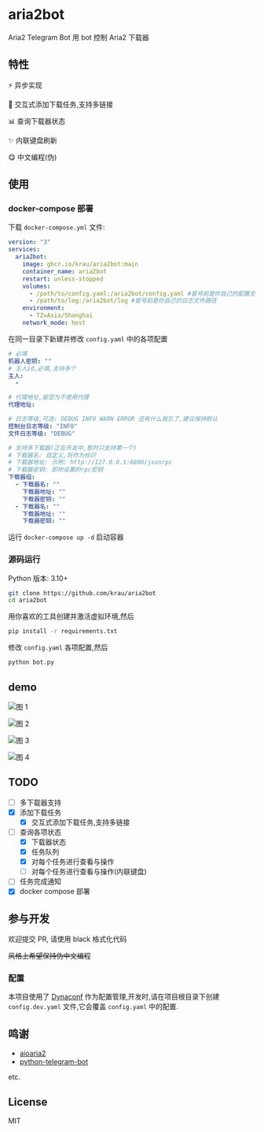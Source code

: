 # aria2bot

Aria2 Telegram Bot 用 bot 控制 Aria2 下载器

## 特性

⚡ 异步实现

📝 交互式添加下载任务,支持多链接

📊 查询下载器状态

✨ 内联键盘刷新

😋 中文编程(伪)

## 使用

### docker-compose 部署

下载 `docker-compose.yml` 文件:

```yml
version: "3"
services:
  aria2bot:
    image: ghcr.io/krau/aria2bot:main
    container_name: aria2bot
    restart: unless-stopped
    volumes:
      - /path/to/config.yaml:/aria2bot/config.yaml #冒号前是你自己的配置文件路径
      - /path/to/log:/aria2bot/log #冒号前是你自己的日志文件路径
    environment:
      - TZ=Asia/Shanghai
    network_mode: host
```

在同一目录下新建并修改 `config.yaml` 中的各项配置

```yaml
# 必填
机器人密钥: ""
# 主人id,必填,支持多个
主人:
  -

# 代理地址,留空为不使用代理
代理地址:

# 日志等级,可选: DEBUG INFO WARN ERROR 还有什么我忘了,建议保持默认
控制台日志等级: "INFO"
文件日志等级: "DEBUG"

# 支持多下载器(正在开发中,暂时只支持第一个)
# 下载器名: 自定义,将作为标识
# 下载器地址: 示例: http://127.0.0.1:6800/jsonrpc
# 下载器密钥: 即你设置的rpc密钥
下载器组:
  - 下载器名: ""
    下载器地址: ""
    下载器密钥: ""
  - 下载器名: ""
    下载器地址: ""
    下载器密钥: ""
```

运行 `docker-compose up -d` 启动容器

### 源码运行

Python 版本: 3.10+

```bash
git clone https://github.com/krau/aria2bot
cd aria2bot
```

用你喜欢的工具创建并激活虚拟环境,然后

```bash
pip install -r requirements.txt
```

修改 `config.yaml` 各项配置,然后

```bash
python bot.py
```

## demo

![图 1](images/1.webp)  

![图 2](images/2.webp)  

![图 3](images/3.webp)  

![图 4](images/4.webp)  

## TODO

- [ ] 多下载器支持
- [x] 添加下载任务
  - [x] 交互式添加下载任务,支持多链接
- [ ] 查询各项状态
  - [x] 下载器状态
  - [x] 任务队列
  - [x] 对每个任务进行查看与操作
  - [ ] 对每个任务进行查看与操作(内联键盘)
- [ ] 任务完成通知
- [x] docker compose 部署

## 参与开发

欢迎提交 PR, 请使用 black 格式化代码

~~风格上希望保持伪中文编程~~

### 配置

本项目使用了 [Dynaconf](https://github.com/dynaconf/dynaconf) 作为配置管理,开发时,请在项目根目录下创建 `config.dev.yaml` 文件,它会覆盖 `config.yaml` 中的配置.

## 鸣谢

- [aioaria2](https://github.com/synodriver/aioaria2)
- [python-telegram-bot](https://github.com/python-telegram-bot/python-telegram-bot)

etc.

## License

MIT
